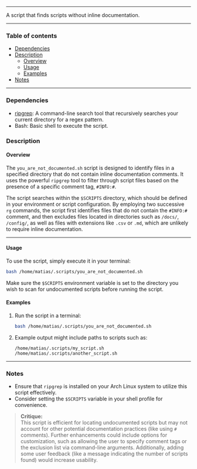 
---

A script that finds scripts without inline documentation.

---

### Table of contents

- [Dependencies](#dependencies)
- [Description](#description)
    - [Overview](#overview)
    - [Usage](#usage)
    - [Examples](#examples)
- [Notes](#notes)

---

<a name="dependencies" />

### Dependencies

- [ripgrep](https://github.com/BurntSushi/ripgrep): A command-line search tool that recursively searches your current directory for a regex pattern.
- Bash: Basic shell to execute the script.

<a name="description" />

### Description

<a name="overview" />

#### Overview

The `you_are_not_documented.sh` script is designed to identify files in a specified directory that do not contain inline documentation comments. It uses the powerful `ripgrep` tool to filter through script files based on the presence of a specific comment tag, `#INFO:#`. 

The script searches within the `$SCRIPTS` directory, which should be defined in your environment or script configuration. By employing two successive `rg` commands, the script first identifies files that do not contain the `#INFO:#` comment, and then excludes files located in directories such as `/docs/`, `/config/`, as well as files with extensions like `.csv` or `.md`, which are unlikely to require inline documentation.

---

<a name="usage" />

#### Usage

To use the script, simply execute it in your terminal:

```bash
bash /home/matias/.scripts/you_are_not_documented.sh
```

Make sure the `$SCRIPTS` environment variable is set to the directory you wish to scan for undocumented scripts before running the script.

<a name="examples" />

#### Examples

1. Run the script in a terminal:

    ```bash
    bash /home/matias/.scripts/you_are_not_documented.sh
    ```

2. Example output might include paths to scripts such as:

    ```
    /home/matias/.scripts/my_script.sh
    /home/matias/.scripts/another_script.sh
    ```

---

<a name="notes" />

### Notes

- Ensure that `ripgrep` is installed on your Arch Linux system to utilize this script effectively.
- Consider setting the `$SCRIPTS` variable in your shell profile for convenience.

> **Critique:**  
This script is efficient for locating undocumented scripts but may not account for other potential documentation practices (like using `#` comments). Further enhancements could include options for customization, such as allowing the user to specify comment tags or the exclusion list via command-line arguments. Additionally, adding some user feedback (like a message indicating the number of scripts found) would increase usability.